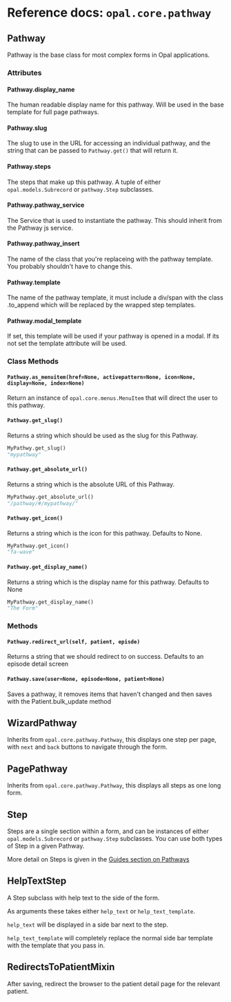 # Reference docs: `opal.core.pathway`

## Pathway

Pathway is the base class for most complex forms in Opal applications.

### Attributes

#### Pathway.display_name

The human readable display name for this pathway. Will be used in the base template for
full page pathways.

#### Pathway.slug

The slug to use in the URL for accessing an individual pathway, and the string that can
be passed to `Pathway.get()` that will return it.

#### Pathway.steps

The steps that make up this pathway. A tuple of either `opal.models.Subrecord` or
`pathway.Step` subclasses.

#### Pathway.pathway_service

The Service that is used to instantiate the pathway. This should inherit from the Pathway js service.


#### Pathway.pathway_insert

The name of the class that you're replaceing with the pathway template. You probably shouldn't have to change this.

#### Pathway.template
The name of the pathway template, it must include a div/span with the class .to_append which will be replaced by the wrapped step templates.

#### Pathway.modal_template

If set, this template will be used if your pathway is opened in a modal. If its not set the template attribute will be used.

### Class Methods

#### `Pathway.as_menuitem(href=None, activepattern=None, icon=None, display=None, index=None)`

Return an instance of `opal.core.menus.MenuItem` that will direct the user to this pathway.

#### `Pathway.get_slug()`

Returns a string which should be used as the slug for this Pathway.

```python
MyPathwy.get_slug()
"mypathway"
```

#### `Pathway.get_absolute_url()`

Returns a string which is the absolute URL of this Pathway.

```python
MyPathway.get_absolute_url()
"/pathway/#/mypathway/"
```

#### `Pathway.get_icon()`

Returns a string which is the icon for this pathway. Defaults to None.

```python
MyPathway.get_icon()
"fa-wave"
```

#### `Pathway.get_display_name()`

Returns a string which is the display name for this pathway. Defaults to None

```python
MyPathway.get_display_name()
"The Form"
```


### Methods

#### `Pathway.redirect_url(self, patient, episde)`

Returns a string that we should redirect to on success. Defaults to
an episode detail screen

#### `Pathway.save(user=None, episode=None, patient=None)`

Saves a pathway, it removes items that haven't changed and then
saves with the Patient.bulk_update method

## WizardPathway

Inherits from `opal.core.pathway.Pathway`, this displays one step per page, with `next` and `back` buttons
to navigate through the form.

## PagePathway

Inherits from `opal.core.pathway.Pathway`, this displays all steps as one long form.

## Step

Steps are a single section within a form, and can be instances of either `opal.models.Subrecord` or
`pathway.Step` subclasses. You can use both types of Step in a given Pathway.

More detail on Steps is given in the [Guides section on Pathways](../guides/pathways.md)

## HelpTextStep

A Step subclass with help text to the side of the form.

As arguments these takes either `help_text` or `help_text_template`.

`help_text` will be displayed in a side bar next to the step.

`help_text_template` will completely replace the normal side bar template with the template that you pass in.

## RedirectsToPatientMixin

After saving, redirect the browser to the patient detail page for the relevant patient.
